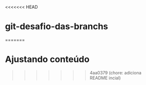 <<<<<<< HEAD
# git-desafio-das-branchs
=======
# Ajustando conteúdo
>>>>>>> 4aa0379 (chore: adiciona README incial)
